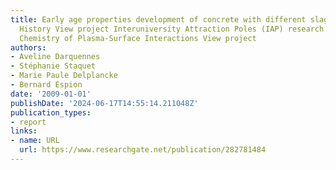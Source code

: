 ```yaml
---
title: Early age properties development of concrete with different slag contents Construction
  History View project Interuniversity Attraction Poles (IAP) research project Physical
  Chemistry of Plasma-Surface Interactions View project
authors:
- Aveline Darquennes
- Stéphanie Staquet
- Marie Paule Delplancke
- Bernard Espion
date: '2009-01-01'
publishDate: '2024-06-17T14:55:14.211048Z'
publication_types:
- report
links:
- name: URL
  url: https://www.researchgate.net/publication/282781484
---
```

